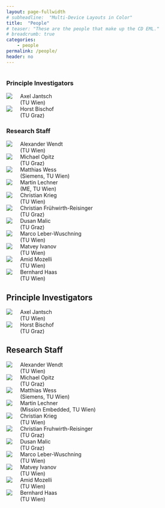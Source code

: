 ```yaml
---
layout: page-fullwidth
# subheadline:  "Multi-Device Layouts in Color"
title:  "People"
# teaser: "These are the people that make up the CD EML."
# breadcrumb: true
categories:
    - people
permalink: /people/
header: no
---
```




<div class="show-for-small">
    <div class="row">
        <div class="small-12 columns">
            <h3>Principle Investigators</h3>
        </div><!-- /.small-12.columns -->
    </div>
    <div class="row">
        <div class="small-6 columns">
            <img src="{{ site.urlimg }}/people/AxelJantsch.jpg">
            Axel Jantsch
            <br>(TU Wien)
        </div>
        <div class="small-6 columns">
            <img src="{{ site.urlimg }}/people/HorstBischof.jpg">
            Horst Bischof
            <br>(TU Graz)
        </div>
    </div>
    <div class="row">
        <div class="small-12 columns">
            <h3>Research Staff</h3>
        </div><!-- /.small-12.columns -->
    </div>
    <div class="row">
        <div class="small-6 columns">
            <img src="{{ site.urlimg }}/people/AlexanderWendt.jpg">
            Alexander Wendt
            <br>(TU Wien)
        </div>
        <div class="small-6 columns">
            <img src="{{ site.urlimg }}/people/MichaelOpitz.png">
            Michael Opitz
            <br>(TU Graz)
        </div>
    </div>
    <div class="row">
        <div class="small-6 columns">
            <img src="{{ site.urlimg }}/people/MatthiasWess.png">
            Matthias Wess
            <br>(Siemens, TU Wien)
        </div>
        <div class="small-6 columns">
            <img src="{{ site.urlimg }}/people/MartinLechner.jpg">
            Martin Lechner
            <br>(ME, TU Wien)
        </div>
    </div>
    <div class="row">
        <div class="small-6 columns">
            <img src="{{ site.urlimg }}/people/ChristianKrieg.jpg">
            Christian Krieg
            <br>(TU Wien)
        </div>
        <div class="small-6 columns">
            <img src="{{ site.urlimg }}/people/ChristianFruwirthReisinger.jpg">
            Christian Frühwirth-Reisinger
            <br>(TU Graz) 
        </div>
    </div>
    <div class="row">
        <div class="small-6 columns">
            <img src="{{ site.urlimg }}/people/DusanMalic.png">
            Dusan Malic
            <br>(TU Graz)
        </div>
        <div class="small-6 columns">
            <img src="{{ site.urlimg }}/people/person-icon.png">
            Marco Leber-Wuschning
            <br>(TU Wien)
        </div>
    </div>
    <div class="row">
        <div class="small-6 columns">
            <img src="{{ site.urlimg }}/people/MatveyIvanov.png">
            Matvey Ivanov
            <br>(TU Wien)
        </div>
        <div class="small-6 columns">
            <img src="{{ site.urlimg }}/people/AmidMozelli.jpg">
            Amid Mozelli
            <br>(TU Wien)
        </div>
    </div>
    <div class="row">
        <div class="small-6 columns">
            <img src="{{ site.urlimg }}/people/person-icon.png">
            Bernhard Haas
            <br>(TU Wien)
        </div>
        <div class="small-6 columns">
        </div>
    </div>
</div>

<div class="show-for-large-up">
    <div class="row">
        <div class="small-12 columns">
            <h2>Principle Investigators</h2>
        </div><!-- /.small-12.columns -->
    </div>
    <div class="row">
        <div class="large-2 columns">
            <img src="{{ site.urlimg }}/people/AxelJantsch.jpg">
                Axel Jantsch
                <br>(TU Wien)
        </div>
        <div class="large-2 columns">
            <img src="{{ site.urlimg }}/people/HorstBischof.jpg">
        Horst Bischof
        <br>(TU Graz)
        </div>
        <div class="large-8 columns">
        </div>
    </div>
</div>

<div class="show-for-small">
</div>

<div class="show-for-large-up">
    <div class="row">
        <div class="small-12 columns">
            <h2>Research Staff</h2>
        </div><!-- /.small-12.columns -->
    </div>
    <div class="row">
        <div class="large-2 columns">
            <img src="{{ site.urlimg }}/people/AlexanderWendt.jpg">
            Alexander Wendt
            <br>(TU Wien)
        </div>
        <div class="large-2 columns">
            <img src="{{ site.urlimg }}/people/MichaelOpitz.png">
            Michael Opitz
            <br>(TU Graz)
        </div>
        <div class="large-2 columns">
            <img src="{{ site.urlimg }}/people/MatthiasWess.png">
            Matthias Wess
            <br>(Siemens, TU Wien)
        </div>
        <div class="large-2 columns">
            <img src="{{ site.urlimg }}/people/MartinLechner.jpg">
            Martin Lechner
            <br>(Mission Embedded, TU Wien)
        </div>
        <div class="large-2 columns">
            <img src="{{ site.urlimg }}/people/ChristianKrieg.jpg">
            Christian Krieg
            <br>(TU Wien)
        </div>
        <div class="large-2 columns">
            <img src="{{ site.urlimg }}/people/ChristianFruwirthReisinger.jpg">
            Christian Fruhwirth-Reisinger
            <br>(TU Graz) 
        </div>
    </div>
    <div class="row">
        <div class="large-2 columns">
            <img src="{{ site.urlimg }}/people/DusanMalic.png">
            Dusan Malic
            <br>(TU Graz)
        </div>
        <div class="large-2 columns">
            <img src="{{ site.urlimg }}/people/person-icon.png">
            Marco Leber-Wuschning
            <br>(TU Wien)
        </div>
        <div class="large-2 columns">
            <img src="{{ site.urlimg }}/people/MatveyIvanov.png">
            Matvey Ivanov
            <br>(TU Wien)
        </div>
        <div class="large-2 columns">
            <img src="{{ site.urlimg }}/people/AmidMozelli.jpg">
            Amid Mozelli
            <br>(TU Wien)
        </div>
        <div class="large-2 columns">
            <img src="{{ site.urlimg }}/people/person-icon.png">
            Bernhard Haas
            <br>(TU Wien)
        </div>
        <div class="large-2 columns">
        </div>
    </div>
  
</div>

